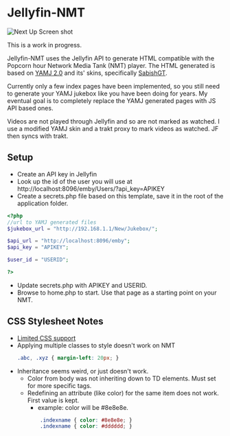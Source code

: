 # Jellyfin-NMT

![Next Up Screen shot](../assets/NextUp.png)

This is a work in progress.

Jellyfin-NMT uses the Jellyfin API to generate HTML compatible with the Popcorn hour Network Media Tank (NMT) player. The HTML generated is based on [YAMJ 2.0](https://github.com/YAMJ/yamj-v2) and its' skins, specifically [SabishGT](http://www.gt-projects.net/news.php).

Currently only a few index pages have been implemented, so you still need to generate your YAMJ jukebox like you have been doing for years. My eventual goal is to completely replace the YAMJ generated pages with JS API based ones.

Videos are not played through Jellyfin and so are not marked as watched. I use a modified YAMJ skin and a trakt proxy to mark videos as watched. JF then syncs with trakt.

## Setup

- Create an API key in Jellyfin
- Look up the id of the user you will use at http://localhost:8096/emby/Users/?api_key=APIKEY
- Create a secrets.php file based on this template, save it in the root of the application folder.

```php
<?php
//url to YAMJ generated files
$jukebox_url = "http://192.168.1.1/New/Jukebox/";

$api_url = "http://localhost:8096/emby";
$api_key = "APIKEY";

$user_id = "USERID";

?>
```

- Update secrets.php with APIKEY and USERID.
- Browse to home.php to start. Use that page as a starting point on your NMT.



## CSS Stylesheet Notes
- [Limited CSS support](http://files.syabas.com/networkedmediatank/www.networkedmediatank.com/download/docs/NMT_stylesheet_20080118.htm)
- Applying multiple classes to style doesn't work on NMT
    ```css
    .abc, .xyz { margin-left: 20px; }
    ```
- Inheritance seems weird, or just doesn't work.
  - Color from body was not inheriting down to TD elements. Must set for more specific tags.
  - Redefining an attribute (like color) for the same item does not work. First value is kept.
    - example: color will be #8e8e8e.
    ```css
        .indexname { color: #8e8e8e; }
        .indexname { color: #dddddd; }
    ```


